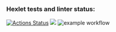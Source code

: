 ### Hexlet tests and linter status:
[![Actions Status](https://github.com/sleepy-corpse/frontend-project-lvl1/workflows/hexlet-check/badge.svg)](https://github.com/sleepy-corpse/frontend-project-lvl1/actions)
<a href="https://codeclimate.com/github/sleepy-corpse/frontend-project-lvl1/maintainability"><img src="https://api.codeclimate.com/v1/badges/07b0c8a2f3d1ec8178e4/maintainability" /></a>
![example workflow](https://github.com/sleepy-corpse/frontend-project-lvl1/workflows/linter/badge.svg)
